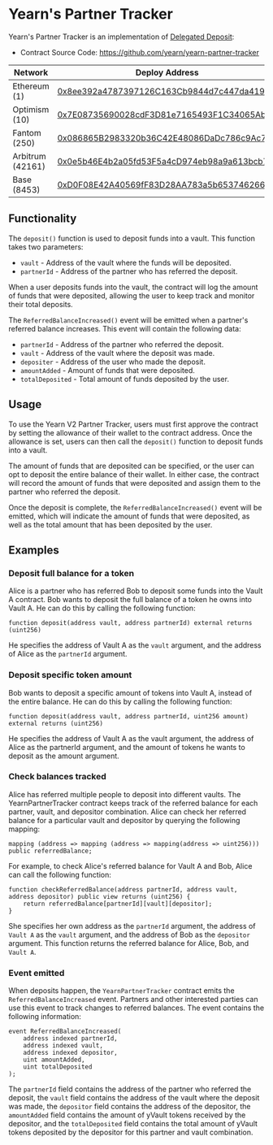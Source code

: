 # Yearn's Partner Tracker

Yearn's Partner Tracker is an implementation of [Delegated Deposit](https://docs.yearn.fi/partners/integration_guide#delegated-deposit):

- Contract Source Code: https://github.com/yearn/yearn-partner-tracker

| Network          | Deploy Address                                                                                                                   |
| ---------------- | -------------------------------------------------------------------------------------------------------------------------------- |
| Ethereum (1)     | [0x8ee392a4787397126C163Cb9844d7c447da419D8](https://etherscan.io/address/0x8ee392a4787397126C163Cb9844d7c447da419D8)            |
| Optimism (10)    | [0x7E08735690028cdF3D81e7165493F1C34065AbA2](https://optimistic.etherscan.io/address/0x7E08735690028cdF3D81e7165493F1C34065AbA2) |
| Fantom (250)     | [0x086865B2983320b36C42E48086DaDc786c9Ac73B](https://oklink.com/fantom/address/0x086865B2983320b36C42E48086DaDc786c9Ac73B)             |
| Arbitrum (42161) | [0x0e5b46E4b2a05fd53F5a4cD974eb98a9a613bcb7](https://arbiscan.io/address/0x0e5b46E4b2a05fd53F5a4cD974eb98a9a613bcb7)             |
| Base (8453)      | [0xD0F08E42A40569fF83D28AA783a5b6537462667c](https://basescan.org/address/0xD0F08E42A40569fF83D28AA783a5b6537462667c)            |

## Functionality

The `deposit()` function is used to deposit funds into a vault. This function takes two parameters:

- `vault` - Address of the vault where the funds will be deposited.
- `partnerId` - Address of the partner who has referred the deposit.

When a user deposits funds into the vault, the contract will log the amount of funds that were deposited, allowing the user to keep track and monitor their total deposits.

The `ReferredBalanceIncreased()` event will be emitted when a partner's referred balance increases. This event will contain the following data:

- `partnerId` - Address of the partner who referred the deposit.
- `vault` - Address of the vault where the deposit was made.
- `depositer` - Address of the user who made the deposit.
- `amountAdded` - Amount of funds that were deposited.
- `totalDeposited` - Total amount of funds deposited by the user.

## Usage

To use the Yearn V2 Partner Tracker, users must first approve the contract by setting the allowance of their wallet to the contract address. Once the allowance is set, users can then call the `deposit()` function to deposit funds into a vault.

The amount of funds that are deposited can be specified, or the user can opt to deposit the entire balance of their wallet. In either case, the contract will record the amount of funds that were deposited and assign them to the partner who referred the deposit.

Once the deposit is complete, the `ReferredBalanceIncreased()` event will be emitted, which will indicate the amount of funds that were deposited, as well as the total amount that has been deposited by the user.

## Examples

### Deposit full balance for a token

Alice is a partner who has referred Bob to deposit some funds into the Vault A contract. Bob wants to deposit the full balance of a token he owns into Vault A. He can do this by calling the following function:

```
function deposit(address vault, address partnerId) external returns (uint256)
```

He specifies the address of Vault A as the `vault` argument, and the address of Alice as the `partnerId` argument.

### Deposit specific token amount

Bob wants to deposit a specific amount of tokens into Vault A, instead of the entire balance. He can do this by calling the following function:

```
function deposit(address vault, address partnerId, uint256 amount) external returns (uint256)
```

He specifies the address of Vault A as the vault argument, the address of Alice as the partnerId argument, and the amount of tokens he wants to deposit as the amount argument.

### Check balances tracked

Alice has referred multiple people to deposit into different vaults. The YearnPartnerTracker contract keeps track of the referred balance for each partner, vault, and depositor combination. Alice can check her referred balance for a particular vault and depositor by querying the following mapping:

```
mapping (address => mapping (address => mapping(address => uint256))) public referredBalance;
```

For example, to check Alice's referred balance for Vault A and Bob, Alice can call the following function:

```
function checkReferredBalance(address partnerId, address vault, address depositor) public view returns (uint256) {
    return referredBalance[partnerId][vault][depositor];
}
```

She specifies her own address as the `partnerId` argument, the address of `Vault A` as the `vault` argument, and the address of Bob as the `depositor` argument. This function returns the referred balance for Alice, Bob, and `Vault A`.

### Event emitted

When deposits happen, the `YearnPartnerTracker` contract emits the `ReferredBalanceIncreased` event. Partners and other interested parties can use this event to track changes to referred balances. The event contains the following information:

```
event ReferredBalanceIncreased(
    address indexed partnerId,
    address indexed vault,
    address indexed depositor,
    uint amountAdded,
    uint totalDeposited
);
```

The `partnerId` field contains the address of the partner who referred the deposit, the `vault` field contains the address of the vault where the deposit was made, the `depositor` field contains the address of the depositor, the `amountAdded` field contains the amount of yVault tokens received by the depositor, and the `totalDeposited` field contains the total amount of yVault tokens deposited by the depositor for this partner and vault combination.

